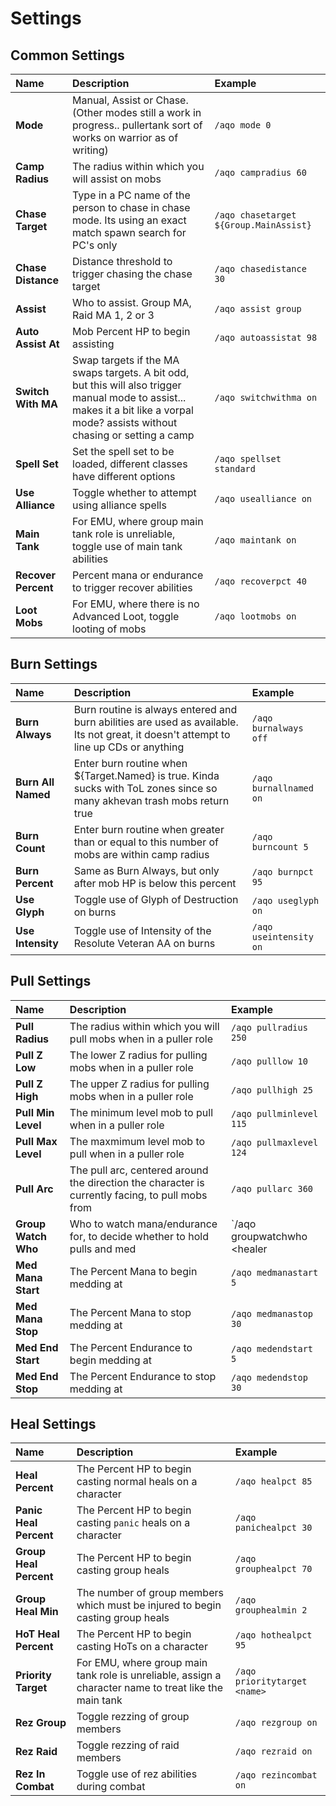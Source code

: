 # Settings

## Common Settings

| **Name** | **Description** | **Example** |
| :---| :--- | :--- |
| **Mode** | Manual, Assist or Chase. (Other modes still a work in progress.. pullertank sort of works on warrior as of writing) | `/aqo mode 0` |
| **Camp Radius** | The radius within which you will assist on mobs | `/aqo campradius 60` |
| **Chase Target** | Type in a PC name of the person to chase in chase mode. Its using an exact match spawn search for PC's only | `/aqo chasetarget ${Group.MainAssist}` |
| **Chase Distance** | Distance threshold to trigger chasing the chase target | `/aqo chasedistance 30` |
| **Assist** | Who to assist. Group MA, Raid MA 1, 2 or 3 | `/aqo assist group` |
| **Auto Assist At** | Mob Percent HP to begin assisting | `/aqo autoassistat 98` |
| **Switch With MA** | Swap targets if the MA swaps targets. A bit odd, but this will also trigger manual mode to assist... makes it a bit like a vorpal mode? assists without chasing or setting a camp | `/aqo switchwithma on` |
| **Spell Set** | Set the spell set to be loaded, different classes have different options | `/aqo spellset standard` |
| **Use Alliance** | Toggle whether to attempt using alliance spells | `/aqo usealliance on` |
| **Main Tank** | For EMU, where group main tank role is unreliable, toggle use of main tank abilities | `/aqo maintank on` |
| **Recover Percent** | Percent mana or endurance to trigger recover abilities | `/aqo recoverpct 40` |
| **Loot Mobs** | For EMU, where there is no Advanced Loot, toggle looting of mobs | `/aqo lootmobs on` |

## Burn Settings

| **Name** | **Description** | **Example** |
| :---| :--- | :--- |
| **Burn Always** | Burn routine is always entered and burn abilities are used as available. Its not great, it doesn't attempt to line up CDs or anything | `/aqo burnalways off` |
| **Burn All Named** | Enter burn routine when ${Target.Named} is true. Kinda sucks with ToL zones since so many akhevan trash mobs return true | `/aqo burnallnamed on` |
| **Burn Count** | Enter burn routine when greater than or equal to this number of mobs are within camp radius | `/aqo burncount 5` |
| **Burn Percent** | Same as Burn Always, but only after mob HP is below this percent | `/aqo burnpct 95` |
| **Use Glyph** | Toggle use of Glyph of Destruction on burns | `/aqo useglyph on` |
| **Use Intensity** | Toggle use of Intensity of the Resolute Veteran AA on burns | `/aqo useintensity on` |

## Pull Settings

| **Name** | **Description** | **Example** |
| :---| :--- | :--- |
| **Pull Radius** | The radius within which you will pull mobs when in a puller role | `/aqo pullradius 250` |
| **Pull Z Low** | The lower Z radius for pulling mobs when in a puller role | `/aqo pulllow 10` |
| **Pull Z High** | The upper Z radius for pulling mobs when in a puller role | `/aqo pullhigh 25` |
| **Pull Min Level** | The minimum level mob to pull when in a puller role | `/aqo pullminlevel 115` |
| **Pull Max Level** | The maxmimum level mob to pull when in a puller role | `/aqo pullmaxlevel 124` |
| **Pull Arc** | The pull arc, centered around the direction the character is currently facing, to pull mobs from | `/aqo pullarc 360` |
| **Group Watch Who** | Who to watch mana/endurance for, to decide whether to hold pulls and med | `/aqo groupwatchwho <healer|self|none>` |
| **Med Mana Start** | The Percent Mana to begin medding at | `/aqo medmanastart 5` |
| **Med Mana Stop** | The Percent Mana to stop medding at | `/aqo medmanastop 30` |
| **Med End Start** | The Percent Endurance to begin medding at | `/aqo medendstart 5` |
| **Med End Stop** | The Percent Endurance to stop medding at | `/aqo medendstop 30` |

## Heal Settings

| **Name** | **Description** | **Example** |
| :---| :--- | :--- |
| **Heal Percent** | The Percent HP to begin casting normal heals on a character | `/aqo healpct 85` |
| **Panic Heal Percent** | The Percent HP to begin casting `panic` heals on a character | `/aqo panichealpct 30` |
| **Group Heal Percent** | The Percent HP to begin casting group heals | `/aqo grouphealpct 70` |
| **Group Heal Min** | The number of group members which must be injured to begin casting group heals | `/aqo grouphealmin 2` |
| **HoT Heal Percent** | The Percent HP to begin casting HoTs on a character | `/aqo hothealpct 95` |
| **Priority Target** | For EMU, where group main tank role is unreliable, assign a character name to treat like the main tank | `/aqo prioritytarget <name>` |
| **Rez Group** | Toggle rezzing of group members | `/aqo rezgroup on` |
| **Rez Raid** | Toggle rezzing of raid members | `/aqo rezraid on` |
| **Rez In Combat** | Toggle use of rez abilities during combat | `/aqo rezincombat on` |
